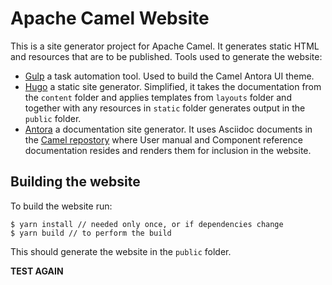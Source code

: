 # Apache Camel Website

This is a site generator project for Apache Camel. It generates static HTML and
resources that are to be published. Tools used to generate the website:
 - [Gulp](http://gulpjs.com/) a task automation tool. Used to build the Camel
   Antora UI theme.
 - [Hugo](https://gohugo.io) a static site generator. Simplified, it takes the
   documentation from the `content` folder and applies templates from `layouts`
   folder and together with any resources in `static` folder generates output in
   the `public` folder.
 - [Antora](https://antora.org/) a documentation site generator. It uses
   Asciidoc documents in the [Camel repostory](https://github.com/apache/camel)
   where User manual and Component reference documentation resides and renders
   them for inclusion in the website.

## Building the website

To build the website run:

    $ yarn install // needed only once, or if dependencies change
    $ yarn build // to perform the build

This should generate the website in the `public` folder.

__TEST AGAIN__
